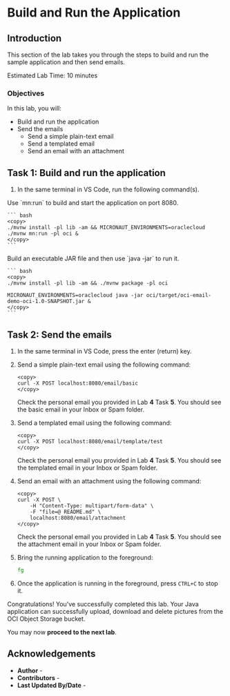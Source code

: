 # Build and Run the Application

## Introduction

This section of the lab takes you through the steps to build and run the sample application and then send emails.

Estimated Lab Time: 10 minutes

### Objectives

In this lab, you will:

* Build and run the application
* Send the emails
	* Send a simple plain-text email
	* Send a templated email
	* Send an email with an attachment


## Task 1: Build and run the application

1. In the same terminal in VS Code, run the following command(s).

<if type="mn_run">
   Use `mn:run` to build and start the application on port 8080.

	``` bash
	<copy>
	./mvnw install -pl lib -am && MICRONAUT_ENVIRONMENTS=oraclecloud ./mvnw mn:run -pl oci &
	</copy>
	```
</if>

<if type="jar">
   Build an executable JAR file and then use `java -jar` to run it.

	``` bash
	<copy>
	./mvnw install -pl lib -am && ./mvnw package -pl oci

	MICRONAUT_ENVIRONMENTS=oraclecloud java -jar oci/target/oci-email-demo-oci-1.0-SNAPSHOT.jar &
	</copy>
	```
</if>

## Task 2: Send the emails

1. In the same terminal in VS Code, press the enter (return) key.

2. Send a simple plain-text email using the following command:

	```
	<copy>
	curl -X POST localhost:8080/email/basic
	</copy>
	```

	Check the personal email you provided in Lab **4** Task **5**. You should see the basic email in your Inbox or Spam folder.

3. Send a templated email using the following command:

	```
	<copy>
	curl -X POST localhost:8080/email/template/test
	</copy>
	```

	Check the personal email you provided in Lab **4** Task **5**. You should see the templated email in your Inbox or Spam folder.

4. Send an email with an attachment using the following command:

	```
	<copy>
	curl -X POST \
		-H "Content-Type: multipart/form-data" \
		-F "file=@ README.md" \
		localhost:8080/email/attachment
	</copy>
	```

	Check the personal email you provided in Lab **4** Task **5**. You should see the attachment email in your Inbox or Spam folder.

5. Bring the running application to the foreground:

	``` bash
	fg
	```

6. Once the application is running in the foreground, press `CTRL+C` to stop it.

Congratulations! You've successfully completed this lab. Your Java application can successfully upload, download and delete pictures from the OCI Object Storage bucket.

You may now **proceed to the next lab**.

## Acknowledgements

* **Author** - [](var:author)
* **Contributors** - [](var:contributors)
* **Last Updated By/Date** - [](var:last_updated)
